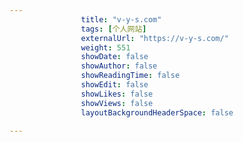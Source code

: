 ---
                title: "v-y-s.com"
                tags: [个人网站]
                externalUrl: "https://v-y-s.com/"
                weight: 551
                showDate: false
                showAuthor: false
                showReadingTime: false
                showEdit: false
                showLikes: false
                showViews: false
                layoutBackgroundHeaderSpace: false
                ---


